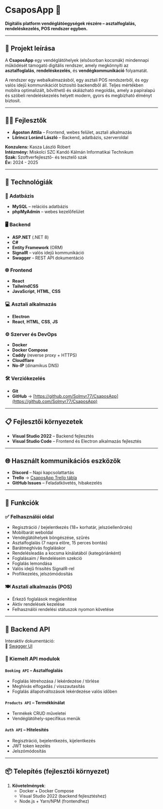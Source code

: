 # CsaposApp 🍻

**Digitális platform vendéglátóegységek részére – asztalfoglalás, rendeléskezelés, POS rendszer egyben.**

---

## 📌 Projekt leírása

A **CsaposApp** egy vendéglátóhelyek (elsősorban kocsmák) mindennapi működését támogató digitális rendszer, amely megkönnyíti az **asztalfoglalás**, **rendeléskezelés**, és **vendégkommunikáció** folyamatát.

A rendszer egy webalkalmazásból, egy asztali POS rendszerből, és egy valós idejű kommunikációt biztosító backendből áll. Teljes mértékben mobilra optimalizált, bővíthető és skálázható megoldás, amely a papíralapú és szóbeli rendeléskezelés helyett modern, gyors és megbízható élményt biztosít.

---

## 👨‍💻 Fejlesztők

- **Ágoston Attila** – Frontend, webes felület, asztali alkalmazás
- **Lőrincz Loránd László** – Backend, adatbázis, szerveroldal

**Konzulens:** Kasza László Róbert  
**Intézmény:** Miskolci SZC Kandó Kálmán Informatikai Technikum  
**Szak:** Szoftverfejlesztő- és tesztelő szak  
**Év:** 2024 - 2025

---

## 🧱 Technológiák

### 💾 Adatbázis
- **MySQL** – relációs adatbázis
- **phpMyAdmin** – webes kezelőfelület

### 🖥️ Backend
- **ASP.NET** (.NET 8)
- **C#**
- **Entity Framework** (ORM)
- **SignalR** – valós idejű kommunikáció
- **Swagger** – REST API dokumentáció

### 🌐 Frontend
- **React**
- **TailwindCSS**
- **JavaScript**, **HTML**, **CSS**

### 💻 Asztali alkalmazás
- **Electron**
- **React**, **HTML**, **CSS**, **JS**

### ⚙️ Szerver és DevOps
- **Docker**
- **Docker Compose**
- **Caddy** (reverse proxy + HTTPS)
- **Cloudflare**
- **No-IP** (dinamikus DNS)

### 🛠️ Verziókezelés
- **Git**
- **GitHub** → [https://github.com/Solmyr77/CsaposApp](https://github.com/Solmyr77/CsaposApp)

---

## 📋 Fejlesztői környezetek

- **Visual Studio 2022** – Backend fejlesztés
- **Visual Studio Code** – Frontend és Electron alkalmazás fejlesztés

---

## 🌐 Használt kommunikációs eszközök

- **Discord** – Napi kapcsolattartás
- **Trello** → [CsaposApp Trello tábla](https://trello.com/b/36hRnRs1/csaposapp)
- **GitHub Issues** – Feladatkövetés, hibakezelés

---

## 🚀 Funkciók

### ✅ Felhasználói oldal
- Regisztráció / bejelentkezés (18+ korhatár, jelszóellenőrzés)
- Mobilbarát weboldal
- Vendéglátóhelyek böngészése, szűrés
- Asztalfoglalás (7 napra előre, 15 perces bontás)
- Barátmeghívás foglaláskor
- Rendelésleadás a kocsma kínálatából (kategóriánként)
- Foglalásaim / Rendeléseim szekció
- Foglalás lemondása
- Valós idejű frissítés SignalR-rel
- Profilkezelés, jelszómódosítás

### 🍽️ Asztali alkalmazás (POS)
- Érkező foglalások megjelenítése
- Aktív rendelések kezelése
- Felhasználói rendelési státuszok nyomon követése

---

## 🔐 Backend API

Interaktív dokumentáció:  
📎 [Swagger UI](https://backend.csaposapp.hu/swagger/index.html)

### 🔧 Kiemelt API modulok

#### `Booking API` – Asztalfoglalás
- Foglalás létrehozása / lekérdezése / törlése
- Meghívás elfogadás / visszautasítás
- Foglalás állapotváltozások lekérdezése valós időben

#### `Products API` – Termékkínálat
- Termékek CRUD műveletei
- Vendéglátóhely-specifikus menük

#### `Auth API` – Hitelesítés
- Regisztráció, bejelentkezés, kijelentkezés
- JWT token kezelés
- Jelszómódosítás

---

## 📦 Telepítés (fejlesztői környezet)

1. **Követelmények**:
   - Docker + Docker Compose
   - Visual Studio 2022 (backend fejlesztéshez)
   - Node.js + Yarn/NPM (frontendhez)
